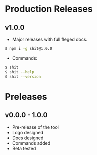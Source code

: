 # Production Releases

## v1.0.0

- Major releases with full fleged docs.

```bash
$ npm i -g shit@1.0.0
```

- Commands:

```bash
$ shit
$ shit --help
$ shit --version
```

# Preleases

## v0.0.0 - 1.0.0

- Pre-release of the tool
- Logo designed
- Docs designed
- Commands added
- Beta tested
